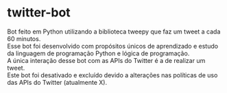 # twitter-bot

Bot feito em Python utilizando a biblioteca tweepy que faz um tweet a cada 60 minutos. <br> Esse bot foi desenvolvido com propósitos únicos de aprendizado e estudo da linguagem de programação Python e lógica de programação. <br> A única interação desse bot com as APIs do Twitter é a de realizar um tweet. <br> Este bot foi desativado e excluído devido a alterações nas políticas de uso das APIs do Twitter (atualmente X).
